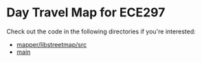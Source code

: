 # Day Travel Map for ECE297

Check out the code in the following directories if you're interested:

- [mapper/libstreetmap/src](Day-Travel-Map-main/mapper/libstreetmap/src)
- [main](Day-Travel-Map-main/main)
